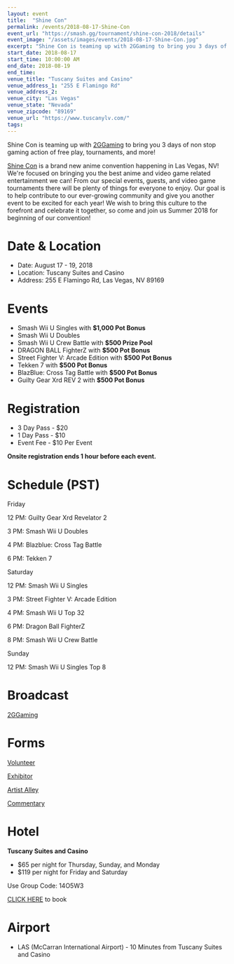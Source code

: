 ```yaml
---
layout: event
title:  "Shine Con"
permalink: /events/2018-08-17-Shine-Con
event_url: "https://smash.gg/tournament/shine-con-2018/details"
event_image: "/assets/images/events/2018-08-17-Shine-Con.jpg"
excerpt: "Shine Con is teaming up with 2GGaming to bring you 3 days of non stop gaming action of free play, tournaments, and more!"
start_date: 2018-08-17
start_time: 10:00:00 AM
end_date: 2018-08-19
end_time: 
venue_title: "Tuscany Suites and Casino"
venue_address_1: "255 E Flamingo Rd"
venue_address_2:
venue_city: "Las Vegas"
venue_state: "Nevada"
venue_zipcode: "89169"
venue_url: "https://www.tuscanylv.com/"
tags: 
---
```


Shine Con is teaming up with [2GGaming](http://www.2ggaming.com/ "2GGaming") to bring you 3 days of non stop gaming action of free play, tournaments, and more!

[Shine Con](https://www.shineconvegas.com/ "Shine Con") is a brand new anime convention happening in Las Vegas, NV! We're focused on bringing you the best anime and video game related entertainment we can! From our special events, guests, and video game tournaments there will be plenty of things for everyone to enjoy. Our goal is to help contribute to our ever-growing community and give you another event to be excited for each year! We wish to bring this culture to the forefront and celebrate it together, so come and join us Summer 2018 for beginning of our convention!

Date & Location
===============

-   Date: August 17 - 19, 2018
-   Location: Tuscany Suites and Casino
-   Address: 255 E Flamingo Rd, Las Vegas, NV 89169

Events
======

-   Smash Wii U Singles with **$1,000 Pot Bonus**
-   Smash Wii U Doubles
-   Smash Wii U Crew Battle with **$500 Prize Pool**
-   DRAGON BALL FighterZ with **$500 Pot Bonus**
-   Street Fighter V: Arcade Edition with **$500 Pot Bonus**
-   Tekken 7 with **$500 Pot Bonus**
-   BlazBlue: Cross Tag Battle with **$500 Pot Bonus**
-   Guilty Gear Xrd REV 2 with **$500 Pot Bonus**

Registration
============

-   3 Day Pass - $20
-   1 Day Pass - $10
-   Event Fee - $10 Per Event

**Onsite registration ends 1 hour before each event.**

Schedule (PST)
==============

Friday

12 PM: Guilty Gear Xrd Revelator 2

3 PM: Smash Wii U Doubles

4 PM: Blazblue: Cross Tag Battle

6 PM: Tekken 7

Saturday

12 PM: Smash Wii U Singles

3 PM: Street Fighter V: Arcade Edition

4 PM: Smash Wii U Top 32

6 PM: Dragon Ball FighterZ

8 PM: Smash Wii U Crew Battle

Sunday

12 PM: Smash Wii U Singles Top 8

Broadcast
=========

[2GGaming](https://www.twitch.tv/2ggaming "2GGaming")

Forms
=====

[Volunteer](https://www.shineconvegas.com/volunteers/ "Volunteer")

[Exhibitor](https://www.shineconvegas.com/exhibitor/ "Exhibitor")

[Artist Alley](https://www.shineconvegas.com/artist-alley/ "Artist Alley")

[Commentary](https://goo.gl/forms/8VR7y36d09csLoQF3 "Commentary")

Hotel
=====

**Tuscany Suites and Casino**

-   $65 per night for Thursday, Sunday, and Monday
-   $119 per night for Friday and Saturday

Use Group Code: 14O5W3

[CLICK HERE](https://stay.tuscanylv.com/ "CLICK HERE") to book

Airport
=======

-   LAS (McCarran International Airport) - 10 Minutes from Tuscany Suites and Casino